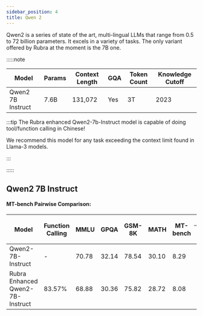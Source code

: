```yaml
---
sidebar_position: 4
title: Qwen 2
---
```


Qwen2 is a series of state of the art, multi-lingual LLMs that range  from 0.5 to 72 billion parameters. It excels in a variety of tasks. The only variant offered by Rubra at the moment is the 7B one.

:::::note

| Model               | Params | Context Length | GQA | Token Count | Knowledge Cutoff |
|---------------------|--------|----------------|-----|-------------|------------------|
| Qwen2 7B Instruct   | 7.6B   | 131,072        | Yes | 3T          | 2023             |

:::tip
The Rubra enhanced Qwen2-7b-Instruct model is capable of doing tool/function calling in Chinese! 

We recommend this model for any task exceeding the context limit found in Llama-3 models.

:::


:::::

## Qwen2 7B Instruct


#### MT-bench Pairwise Comparison:

<table>
  <thead>
    <tr>
      <th rowspan="2">Model</th>
      <th rowspan="2">Function Calling</th>
      <th rowspan="2">MMLU</th>
      <th rowspan="2">GPQA</th>
      <th rowspan="2">GSM-8K</th>
      <th rowspan="2">MATH</th>
      <th rowspan="2">MT-bench</th>
      <th colspan="6">MT-bench Pairwise Comparison</th>
    </tr>
    <tr>
      <th>Win</th>
      <th>Loss</th>
      <th>Tie</th>
      <th>Win Rate</th>
      <th>Loss Rate</th>
      <th>Adjusted Win Rate</th>
    </tr>
  </thead>
  <tbody>
    <tr>
      <td>Qwen2-7B-Instruct</td>
      <td>-</td>
      <td>70.78</td>
      <td>32.14</td>
      <td>78.54</td>
      <td>30.10</td>
      <td>8.29</td>
      <td>49</td>
      <td>33</td>
      <td>78</td>
      <td>0.30625</td>
      <td>0.20625</td>
      <td><strong>0.55</strong></td>
    </tr>
    <tr>
      <td>Rubra Enhanced Qwen2-7B-Instruct</td>
      <td>83.57%</td>
      <td>68.88</td>
      <td>30.36</td>
      <td>75.82</td>
      <td>28.72</td>
      <td>8.08</td>
      <td>33</td>
      <td>49</td>
      <td>78</td>
      <td>0.20625</td>
      <td>0.30625</td>
      <td>0.45</td>
    </tr>
  </tbody>
</table>